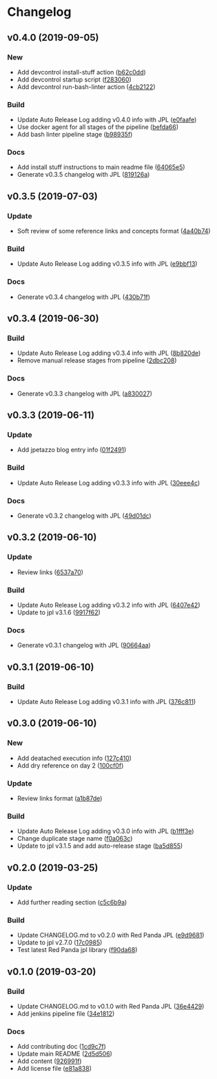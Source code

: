# Changelog

## v0.4.0 (2019-09-05)

### New

* Add devcontrol install-stuff action ([b62c0dd](https://github.com/kairops/docker-learning/commit/b62c0dd))
* Add devcontrol startup script ([f283060](https://github.com/kairops/docker-learning/commit/f283060))
* Add devcontrol run-bash-linter action ([4cb2122](https://github.com/kairops/docker-learning/commit/4cb2122))

### Build

* Update Auto Release Log adding v0.4.0 info with JPL ([e0faafe](https://github.com/kairops/docker-learning/commit/e0faafe))
* Use docker agent for all stages of the pipeline ([befda66](https://github.com/kairops/docker-learning/commit/befda66))
* Add bash linter pipeline stage ([b98935f](https://github.com/kairops/docker-learning/commit/b98935f))

### Docs

* Add install stuff instructions to main readme file ([64065e5](https://github.com/kairops/docker-learning/commit/64065e5))
* Generate v0.3.5 changelog with JPL ([819126a](https://github.com/kairops/docker-learning/commit/819126a))

## v0.3.5 (2019-07-03)

### Update

* Soft review of some reference links and concepts format ([4a40b74](https://github.com/kairops/docker-learning/commit/4a40b74))

### Build

* Update Auto Release Log adding v0.3.5 info with JPL ([e9bbf13](https://github.com/kairops/docker-learning/commit/e9bbf13))

### Docs

* Generate v0.3.4 changelog with JPL ([430b71f](https://github.com/kairops/docker-learning/commit/430b71f))

## v0.3.4 (2019-06-30)

### Build

* Update Auto Release Log adding v0.3.4 info with JPL ([8b820de](https://github.com/kairops/docker-learning/commit/8b820de))
* Remove manual release stages from pipeline ([2dbc208](https://github.com/kairops/docker-learning/commit/2dbc208))

### Docs

* Generate v0.3.3 changelog with JPL ([a830027](https://github.com/kairops/docker-learning/commit/a830027))

## v0.3.3 (2019-06-11)

### Update

* Add jpetazzo blog entry info ([01f2491](https://github.com/kairops/docker-learning/commit/01f2491))

### Build

* Update Auto Release Log adding v0.3.3 info with JPL ([30eee4c](https://github.com/kairops/docker-learning/commit/30eee4c))

### Docs

* Generate v0.3.2 changelog with JPL ([49d01dc](https://github.com/kairops/docker-learning/commit/49d01dc))

## v0.3.2 (2019-06-10)

### Update

* Review links ([6537a70](https://github.com/kairops/docker-learning/commit/6537a70))

### Build

* Update Auto Release Log adding v0.3.2 info with JPL ([6407e42](https://github.com/kairops/docker-learning/commit/6407e42))
* Update to jpl v3.1.6 ([9917f62](https://github.com/kairops/docker-learning/commit/9917f62))

### Docs

* Generate v0.3.1 changelog with JPL ([90664aa](https://github.com/kairops/docker-learning/commit/90664aa))

## v0.3.1 (2019-06-10)

### Build

* Update Auto Release Log adding v0.3.1 info with JPL ([376c811](https://github.com/kairops/docker-learning/commit/376c811))

## v0.3.0 (2019-06-10)

### New

* Add deatached execution info ([127c410](https://github.com/kairops/docker-learning/commit/127c410))
* Add dry reference on day 2 ([100cf0f](https://github.com/kairops/docker-learning/commit/100cf0f))

### Update

* Review links format ([a1b87de](https://github.com/kairops/docker-learning/commit/a1b87de))

### Build

* Update Auto Release Log adding v0.3.0 info with JPL ([b1fff3e](https://github.com/kairops/docker-learning/commit/b1fff3e))
* Change duplicate stage name ([f0a063c](https://github.com/kairops/docker-learning/commit/f0a063c))
* Update to jpl v3.1.5 and add auto-release stage ([ba5d855](https://github.com/kairops/docker-learning/commit/ba5d855))

## v0.2.0 (2019-03-25)

### Update

* Add further reading section ([c5c6b9a](https://github.com/kairops/docker-learning/commit/c5c6b9a))

### Build

* Update CHANGELOG.md to v0.2.0 with Red Panda JPL ([e9d9681](https://github.com/kairops/docker-learning/commit/e9d9681))
* Update to jpl v2.7.0 ([17c0985](https://github.com/kairops/docker-learning/commit/17c0985))
* Test latest Red Panda jpl library ([f90da68](https://github.com/kairops/docker-learning/commit/f90da68))

## v0.1.0 (2019-03-20)

### Build

* Update CHANGELOG.md to v0.1.0 with Red Panda JPL ([36e4429](https://github.com/kairops/docker-learning/commit/36e4429))
* Add jenkins pipeline file ([34e1812](https://github.com/kairops/docker-learning/commit/34e1812))

### Docs

* Add contributing doc ([1cd9c7f](https://github.com/kairops/docker-learning/commit/1cd9c7f))
* Update main README ([2d5d506](https://github.com/kairops/docker-learning/commit/2d5d506))
* Add content ([926991f](https://github.com/kairops/docker-learning/commit/926991f))
* Add license file ([e81a838](https://github.com/kairops/docker-learning/commit/e81a838))

